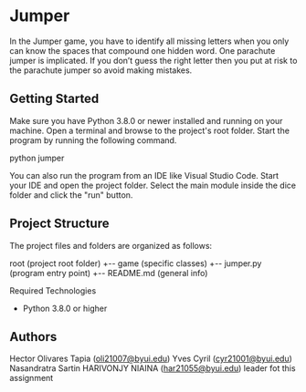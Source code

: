 # Jumper
In the Jumper game, you have to identify all missing letters when you only can know the spaces that compound one hidden word. One parachute jumper is implicated. If you don’t guess the right letter then you put at risk to the parachute jumper so avoid making mistakes.

## Getting Started
   
Make sure you have Python 3.8.0 or newer installed and running on your machine. Open a terminal and browse to the project's root folder. Start the program by running the following command.
   
python jumper
   
You can also run the program from an IDE like Visual Studio Code. Start your IDE and open the project folder. Select the main module inside the dice folder and click the "run" button.

## Project Structure
   
The project files and folders are organized as follows:
   
root                    (project root folder)
  +-- game              (specific classes)
  +-- jumper.py       (program entry point)
+-- README.md           (general info)
   

Required Technologies
   
* Python 3.8.0 or higher
## Authors
Hector Olivares Tapia (oli21007@byui.edu)
Yves Cyril (cyr21001@byui.edu)
Nasandratra Sartin HARIVONJY NIAINA (har21055@byui.edu) leader fot this assignment
